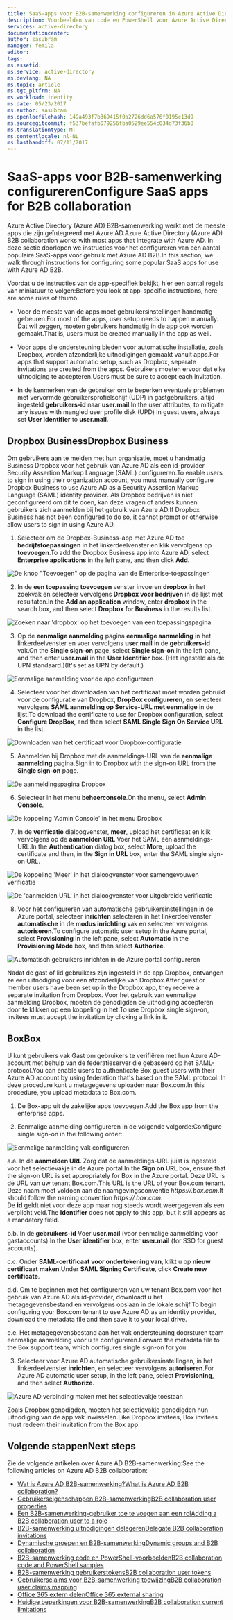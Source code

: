 ```yaml
---
title: SaaS-apps voor B2B-samenwerking configureren in Azure Active Directory | Microsoft Docs
description: Voorbeelden van code en PowerShell voor Azure Active Directory B2B-samenwerking
services: active-directory
documentationcenter: 
author: sasubram
manager: femila
editor: 
tags: 
ms.assetid: 
ms.service: active-directory
ms.devlang: NA
ms.topic: article
ms.tgt_pltfrm: NA
ms.workload: identity
ms.date: 05/23/2017
ms.author: sasubram
ms.openlocfilehash: 149a493f7b369415f0a2726dd6a576f0195c13d9
ms.sourcegitcommit: f537befafb079256fba0529ee554c034d73f36b0
ms.translationtype: MT
ms.contentlocale: nl-NL
ms.lasthandoff: 07/11/2017
---
```

# <a name="configure-saas-apps-for-b2b-collaboration"></a><span data-ttu-id="eba9a-103">SaaS-apps voor B2B-samenwerking configureren</span><span class="sxs-lookup"><span data-stu-id="eba9a-103">Configure SaaS apps for B2B collaboration</span></span>

<span data-ttu-id="eba9a-104">Azure Active Directory (Azure AD) B2B-samenwerking werkt met de meeste apps die zijn geïntegreerd met Azure AD.</span><span class="sxs-lookup"><span data-stu-id="eba9a-104">Azure Active Directory (Azure AD) B2B collaboration works with most apps that integrate with Azure AD.</span></span> <span data-ttu-id="eba9a-105">In deze sectie doorlopen we instructies voor het configureren van een aantal populaire SaaS-apps voor gebruik met Azure AD B2B.</span><span class="sxs-lookup"><span data-stu-id="eba9a-105">In this section, we walk through instructions for configuring some popular SaaS apps for use with Azure AD B2B.</span></span>

<span data-ttu-id="eba9a-106">Voordat u de instructies van de app-specifiek bekijkt, hier een aantal regels van miniatuur te volgen:</span><span class="sxs-lookup"><span data-stu-id="eba9a-106">Before you look at app-specific instructions, here are some rules of thumb:</span></span>

* <span data-ttu-id="eba9a-107">Voor de meeste van de apps moet gebruikersinstellingen handmatig gebeuren.</span><span class="sxs-lookup"><span data-stu-id="eba9a-107">For most of the apps, user setup needs to happen manually.</span></span> <span data-ttu-id="eba9a-108">Dat wil zeggen, moeten gebruikers handmatig in de app ook worden gemaakt.</span><span class="sxs-lookup"><span data-stu-id="eba9a-108">That is, users must be created manually in the app as well.</span></span>

* <span data-ttu-id="eba9a-109">Voor apps die ondersteuning bieden voor automatische installatie, zoals Dropbox, worden afzonderlijke uitnodigingen gemaakt vanuit apps.</span><span class="sxs-lookup"><span data-stu-id="eba9a-109">For apps that support automatic setup, such as Dropbox, separate invitations are created from the apps.</span></span> <span data-ttu-id="eba9a-110">Gebruikers moeten ervoor dat elke uitnodiging te accepteren.</span><span class="sxs-lookup"><span data-stu-id="eba9a-110">Users must be sure to accept each invitation.</span></span>

* <span data-ttu-id="eba9a-111">In de kenmerken van de gebruiker om te beperken eventuele problemen met vervormde gebruikersprofielschijf (UDP) in gastgebruikers, altijd ingesteld **gebruikers-id** naar **user.mail**.</span><span class="sxs-lookup"><span data-stu-id="eba9a-111">In the user attributes, to mitigate any issues with mangled user profile disk (UPD) in guest users, always set **User Identifier** to **user.mail**.</span></span>


## <a name="dropbox-business"></a><span data-ttu-id="eba9a-112">Dropbox Business</span><span class="sxs-lookup"><span data-stu-id="eba9a-112">Dropbox Business</span></span>

<span data-ttu-id="eba9a-113">Om gebruikers aan te melden met hun organisatie, moet u handmatig Business Dropbox voor het gebruik van Azure AD als een id-provider Security Assertion Markup Language (SAML) configureren.</span><span class="sxs-lookup"><span data-stu-id="eba9a-113">To enable users to sign in using their organization account, you must manually configure Dropbox Business to use Azure AD as a Security Assertion Markup Language (SAML) identity provider.</span></span> <span data-ttu-id="eba9a-114">Als Dropbox bedrijven is niet geconfigureerd om dit te doen, kan deze vragen of anders kunnen gebruikers zich aanmelden bij het gebruik van Azure AD.</span><span class="sxs-lookup"><span data-stu-id="eba9a-114">If Dropbox Business has not been configured to do so, it cannot prompt or otherwise allow users to sign in using Azure AD.</span></span>

1. <span data-ttu-id="eba9a-115">Selecteer om de Dropbox-Business-app met Azure AD toe **bedrijfstoepassingen** in het linkerdeelvenster en klik vervolgens op **toevoegen**.</span><span class="sxs-lookup"><span data-stu-id="eba9a-115">To add the Dropbox Business app into Azure AD, select **Enterprise applications** in the left pane, and then click **Add**.</span></span>

  ![De knop "Toevoegen" op de pagina van de Enterprise-toepassingen](media/active-directory-b2b-configure-saas-apps/add-dropbox.png)

2. <span data-ttu-id="eba9a-117">In de **een toepassing toevoegen** venster invoeren **dropbox** in het zoekvak en selecteer vervolgens **Dropbox voor bedrijven** in de lijst met resultaten.</span><span class="sxs-lookup"><span data-stu-id="eba9a-117">In the **Add an application** window, enter **dropbox** in the search box, and then select **Dropbox for Business** in the results list.</span></span>

  ![Zoeken naar 'dropbox' op het toevoegen van een toepassingspagina](media/active-directory-b2b-configure-saas-apps/add-app-dialog.png)

3. <span data-ttu-id="eba9a-119">Op de **eenmalige aanmelding** pagina **eenmalige aanmelding** in het linkerdeelvenster en voer vervolgens **user.mail** in de **gebruikers-id** vak.</span><span class="sxs-lookup"><span data-stu-id="eba9a-119">On the **Single sign-on** page, select **Single sign-on** in the left pane, and then enter **user.mail** in the **User Identifier** box.</span></span> <span data-ttu-id="eba9a-120">(Het ingesteld als de UPN standaard.)</span><span class="sxs-lookup"><span data-stu-id="eba9a-120">(It's set as UPN by default.)</span></span>

  ![Eenmalige aanmelding voor de app configureren](media/active-directory-b2b-configure-saas-apps/configure-app-sso.png)

4. <span data-ttu-id="eba9a-122">Selecteer voor het downloaden van het certificaat moet worden gebruikt voor de configuratie van Dropbox, **DropBox configureren**, en selecteer vervolgens **SAML aanmelding op Service-URL met eenmalige** in de lijst.</span><span class="sxs-lookup"><span data-stu-id="eba9a-122">To download the certificate to use for Dropbox configuration, select **Configure DropBox**, and then select **SAML Single Sign On Service URL** in the list.</span></span>

  ![Downloaden van het certificaat voor Dropbox-configuratie](media/active-directory-b2b-configure-saas-apps/download-certificate.png)

5. <span data-ttu-id="eba9a-124">Aanmelden bij Dropbox met de aanmeldings-URL van de **eenmalige aanmelding** pagina.</span><span class="sxs-lookup"><span data-stu-id="eba9a-124">Sign in to Dropbox with the sign-on URL from the **Single sign-on** page.</span></span>

  ![De aanmeldingspagina Dropbox](media/active-directory-b2b-configure-saas-apps/sign-in-to-dropbox.png)

6. <span data-ttu-id="eba9a-126">Selecteer in het menu **beheerconsole**.</span><span class="sxs-lookup"><span data-stu-id="eba9a-126">On the menu, select **Admin Console**.</span></span>

  ![De koppeling 'Admin Console' in het menu Dropbox](media/active-directory-b2b-configure-saas-apps/dropbox-menu.png)

7. <span data-ttu-id="eba9a-128">In de **verificatie** dialoogvenster, **meer**, upload het certificaat en klik vervolgens op de **aanmelden URL** Voer het SAML één aanmeldings-URL.</span><span class="sxs-lookup"><span data-stu-id="eba9a-128">In the **Authentication** dialog box, select **More**, upload the certificate and then, in the **Sign in URL** box, enter the SAML single sign-on URL.</span></span>

  ![De koppeling 'Meer' in het dialoogvenster voor samengevouwen verificatie](media/active-directory-b2b-configure-saas-apps/dropbox-auth-01.png)

  ![De 'aanmelden URL' in het dialoogvenster voor uitgebreide verificatie](media/active-directory-b2b-configure-saas-apps/paste-single-sign-on-URL.png)

8. <span data-ttu-id="eba9a-131">Voor het configureren van automatische gebruikersinstellingen in de Azure portal, selecteer **inrichten** selecteren in het linkerdeelvenster **automatische** in de **modus inrichting** vak en selecteer vervolgens **autoriseren**.</span><span class="sxs-lookup"><span data-stu-id="eba9a-131">To configure automatic user setup in the Azure portal, select **Provisioning** in the left pane, select **Automatic** in the **Provisioning Mode** box, and then select **Authorize**.</span></span>

  ![Automatisch gebruikers inrichten in de Azure portal configureren](media/active-directory-b2b-configure-saas-apps/set-up-automatic-provisioning.png)

<span data-ttu-id="eba9a-133">Nadat de gast of lid gebruikers zijn ingesteld in de app Dropbox, ontvangen ze een uitnodiging voor een afzonderlijke van Dropbox.</span><span class="sxs-lookup"><span data-stu-id="eba9a-133">After guest or member users have been set up in the Dropbox app, they receive a separate invitation from Dropbox.</span></span> <span data-ttu-id="eba9a-134">Voor het gebruik van eenmalige aanmelding Dropbox, moeten de genodigden de uitnodiging accepteren door te klikken op een koppeling in het.</span><span class="sxs-lookup"><span data-stu-id="eba9a-134">To use Dropbox single sign-on, invitees must accept the invitation by clicking a link in it.</span></span>

## <a name="box"></a><span data-ttu-id="eba9a-135">Box</span><span class="sxs-lookup"><span data-stu-id="eba9a-135">Box</span></span>
<span data-ttu-id="eba9a-136">U kunt gebruikers vak Gast om gebruikers te verifiëren met hun Azure AD-account met behulp van de federatieserver die gebaseerd op het SAML-protocol.</span><span class="sxs-lookup"><span data-stu-id="eba9a-136">You can enable users to authenticate Box guest users with their Azure AD account by using federation that's based on the SAML protocol.</span></span> <span data-ttu-id="eba9a-137">In deze procedure kunt u metagegevens uploaden naar Box.com.</span><span class="sxs-lookup"><span data-stu-id="eba9a-137">In this procedure, you upload metadata to Box.com.</span></span>

1. <span data-ttu-id="eba9a-138">De Box-app uit de zakelijke apps toevoegen.</span><span class="sxs-lookup"><span data-stu-id="eba9a-138">Add the Box app from the enterprise apps.</span></span>

2. <span data-ttu-id="eba9a-139">Eenmalige aanmelding configureren in de volgende volgorde:</span><span class="sxs-lookup"><span data-stu-id="eba9a-139">Configure single sign-on in the following order:</span></span>

  ![Eenmalige aanmelding vak configureren](media/active-directory-b2b-configure-saas-apps/configure-box-sso.png)

 <span data-ttu-id="eba9a-141">a.</span><span class="sxs-lookup"><span data-stu-id="eba9a-141">a.</span></span> <span data-ttu-id="eba9a-142">In de **aanmelden URL** Zorg dat de aanmeldings-URL juist is ingesteld voor het selectievakje in de Azure portal.</span><span class="sxs-lookup"><span data-stu-id="eba9a-142">In the **Sign on URL** box, ensure that the sign-on URL is set appropriately for Box in the Azure portal.</span></span> <span data-ttu-id="eba9a-143">Deze URL is de URL van uw tenant Box.com.</span><span class="sxs-lookup"><span data-stu-id="eba9a-143">This URL is the URL of your Box.com tenant.</span></span> <span data-ttu-id="eba9a-144">Deze naam moet voldoen aan de naamgevingsconventie *https://.box.com*.</span><span class="sxs-lookup"><span data-stu-id="eba9a-144">It should follow the naming convention *https://.box.com*.</span></span>  
 <span data-ttu-id="eba9a-145">De **id** geldt niet voor deze app maar nog steeds wordt weergegeven als een verplicht veld.</span><span class="sxs-lookup"><span data-stu-id="eba9a-145">The **Identifier** does not apply to this app, but it still appears as a mandatory field.</span></span>

 <span data-ttu-id="eba9a-146">b.</span><span class="sxs-lookup"><span data-stu-id="eba9a-146">b.</span></span> <span data-ttu-id="eba9a-147">In de **gebruikers-id** Voer **user.mail** (voor eenmalige aanmelding voor gastaccounts).</span><span class="sxs-lookup"><span data-stu-id="eba9a-147">In the **User identifier** box, enter **user.mail** (for SSO for guest accounts).</span></span>

 <span data-ttu-id="eba9a-148">c.</span><span class="sxs-lookup"><span data-stu-id="eba9a-148">c.</span></span> <span data-ttu-id="eba9a-149">Onder **SAML-certificaat voor ondertekening van**, klikt u op **nieuw certificaat maken**.</span><span class="sxs-lookup"><span data-stu-id="eba9a-149">Under **SAML Signing Certificate**, click **Create new certificate**.</span></span>

 <span data-ttu-id="eba9a-150">d.</span><span class="sxs-lookup"><span data-stu-id="eba9a-150">d.</span></span> <span data-ttu-id="eba9a-151">Om te beginnen met het configureren van uw tenant Box.com voor het gebruik van Azure AD als id-provider, downloadt u het metagegevensbestand en vervolgens opslaan in de lokale schijf.</span><span class="sxs-lookup"><span data-stu-id="eba9a-151">To begin configuring your Box.com tenant to use Azure AD as an identity provider, download the metadata file and then save it to your local drive.</span></span>

 <span data-ttu-id="eba9a-152">e.</span><span class="sxs-lookup"><span data-stu-id="eba9a-152">e.</span></span> <span data-ttu-id="eba9a-153">Het metagegevensbestand aan het vak ondersteuning doorsturen team eenmalige aanmelding voor u te configureren.</span><span class="sxs-lookup"><span data-stu-id="eba9a-153">Forward the metadata file to the Box support team, which configures single sign-on for you.</span></span>

3. <span data-ttu-id="eba9a-154">Selecteer voor Azure AD automatische gebruikersinstellingen, in het linkerdeelvenster **inrichten**, en selecteer vervolgens **autoriseren**.</span><span class="sxs-lookup"><span data-stu-id="eba9a-154">For Azure AD automatic user setup, in the left pane, select **Provisioning**, and then select **Authorize**.</span></span>

  ![Azure AD verbinding maken met het selectievakje toestaan](media/active-directory-b2b-configure-saas-apps/auth-azure-ad-to-connect-to-box.png)

<span data-ttu-id="eba9a-156">Zoals Dropbox genodigden, moeten het selectievakje genodigden hun uitnodiging van de app vak inwisselen.</span><span class="sxs-lookup"><span data-stu-id="eba9a-156">Like Dropbox invitees, Box invitees must redeem their invitation from the Box app.</span></span>

## <a name="next-steps"></a><span data-ttu-id="eba9a-157">Volgende stappen</span><span class="sxs-lookup"><span data-stu-id="eba9a-157">Next steps</span></span>

<span data-ttu-id="eba9a-158">Zie de volgende artikelen over Azure AD B2B-samenwerking:</span><span class="sxs-lookup"><span data-stu-id="eba9a-158">See the following articles on Azure AD B2B collaboration:</span></span>

* [<span data-ttu-id="eba9a-159">Wat is Azure AD B2B-samenwerking?</span><span class="sxs-lookup"><span data-stu-id="eba9a-159">What is Azure AD B2B collaboration?</span></span>](active-directory-b2b-what-is-azure-ad-b2b.md)
* [<span data-ttu-id="eba9a-160">Gebruikerseigenschappen B2B-samenwerking</span><span class="sxs-lookup"><span data-stu-id="eba9a-160">B2B collaboration user properties</span></span>](active-directory-b2b-user-properties.md)
* [<span data-ttu-id="eba9a-161">Een B2B-samenwerking-gebruiker toe te voegen aan een rol</span><span class="sxs-lookup"><span data-stu-id="eba9a-161">Adding a B2B collaboration user to a role</span></span>](active-directory-b2b-add-guest-to-role.md)
* [<span data-ttu-id="eba9a-162">B2B-samenwerking uitnodigingen delegeren</span><span class="sxs-lookup"><span data-stu-id="eba9a-162">Delegate B2B collaboration invitations</span></span>](active-directory-b2b-delegate-invitations.md)
* [<span data-ttu-id="eba9a-163">Dynamische groepen en B2B-samenwerking</span><span class="sxs-lookup"><span data-stu-id="eba9a-163">Dynamic groups and B2B collaboration</span></span>](active-directory-b2b-dynamic-groups.md)
* [<span data-ttu-id="eba9a-164">B2B-samenwerking code en PowerShell-voorbeelden</span><span class="sxs-lookup"><span data-stu-id="eba9a-164">B2B collaboration code and PowerShell samples</span></span>](active-directory-b2b-code-samples.md)
* [<span data-ttu-id="eba9a-165">B2B-samenwerking gebruikerstokens</span><span class="sxs-lookup"><span data-stu-id="eba9a-165">B2B collaboration user tokens</span></span>](active-directory-b2b-user-token.md)
* [<span data-ttu-id="eba9a-166">Gebruikersclaims voor B2B-samenwerking toewijzing</span><span class="sxs-lookup"><span data-stu-id="eba9a-166">B2B collaboration user claims mapping</span></span>](active-directory-b2b-claims-mapping.md)
* [<span data-ttu-id="eba9a-167">Office 365 extern delen</span><span class="sxs-lookup"><span data-stu-id="eba9a-167">Office 365 external sharing</span></span>](active-directory-b2b-o365-external-user.md)
* [<span data-ttu-id="eba9a-168">Huidige beperkingen voor B2B-samenwerking</span><span class="sxs-lookup"><span data-stu-id="eba9a-168">B2B collaboration current limitations</span></span>](active-directory-b2b-current-limitations.md)

